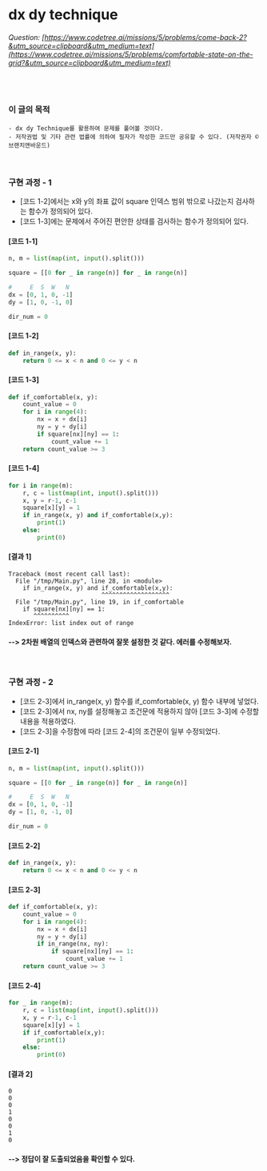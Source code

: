 # dx dy technique
###### Question: [https://www.codetree.ai/missions/5/problems/come-back-2?&utm_source=clipboard&utm_medium=text](https://www.codetree.ai/missions/5/problems/comfortable-state-on-the-grid?&utm_source=clipboard&utm_medium=text)
<br/>

### 이 글의 목적
    - dx dy Technique를 활용하여 문제를 풀어볼 것이다.
    - 저작권법 및 기타 관련 법률에 의하여 필자가 작성한 코드만 공유할 수 있다. (저작권자 © 브랜치앤바운드)
<br/>

### 구현 과정 - 1
- [코드 1-2]에서는 x와 y의 좌표 값이 square 인덱스 범위 밖으로 나갔는지 검사하는 함수가 정의되어 있다.
- [코드 1-3]에는 문제에서 주어진 편안한 상태를 검사하는 함수가 정의되어 있다. 
#### [코드 1-1]
```python
n, m = list(map(int, input().split()))

square = [[0 for _ in range(n)] for _ in range(n)]

#     E  S  W   N
dx = [0, 1, 0, -1]
dy = [1, 0, -1, 0]

dir_num = 0
```
#### [코드 1-2]
```python
def in_range(x, y):
    return 0 <= x < n and 0 <= y < n
```
#### [코드 1-3]
```python
def if_comfortable(x, y):
    count_value = 0
    for i in range(4):
        nx = x + dx[i]
        ny = y + dy[i]
        if square[nx][ny] == 1:
            count_value += 1
    return count_value >= 3
```
#### [코드 1-4]
```python
for i in range(m):
    r, c = list(map(int, input().split()))
    x, y = r-1, c-1
    square[x][y] = 1
    if in_range(x, y) and if_comfortable(x,y):
        print(1)
    else:
        print(0) 
```
#### [결과 1]
```plaintext
Traceback (most recent call last):
  File "/tmp/Main.py", line 28, in <module>
    if in_range(x, y) and if_comfortable(x,y):
                          ^^^^^^^^^^^^^^^^^^^
  File "/tmp/Main.py", line 19, in if_comfortable
    if square[nx][ny] == 1:
       ^^^^^^^^^^
IndexError: list index out of range
```
#### --> 2차원 배열의 인덱스와 관련하여 잘못 설정한 것 같다. 에러를 수정해보자.
<br/>

### 구현 과정 - 2
- [코드 2-3]에서 in_range(x, y) 함수를 if_comfortable(x, y) 함수 내부에 넣었다.
- [코드 2-3]에서 nx, ny를 설정해놓고 조건문에 적용하지 않아 [코드 3-3]에 수정할 내용을 적용하였다.
- [코드 2-3]을 수정함에 따라 [코드 2-4]의 조건문이 일부 수정되었다.
#### [코드 2-1]
```python
n, m = list(map(int, input().split()))

square = [[0 for _ in range(n)] for _ in range(n)]

#     E  S  W   N
dx = [0, 1, 0, -1]
dy = [1, 0, -1, 0]

dir_num = 0
```
#### [코드 2-2]
```python
def in_range(x, y):
    return 0 <= x < n and 0 <= y < n
```
#### [코드 2-3]
```python
def if_comfortable(x, y):
    count_value = 0
    for i in range(4):
        nx = x + dx[i]
        ny = y + dy[i]
        if in_range(nx, ny):
            if square[nx][ny] == 1:
                count_value += 1
    return count_value >= 3
```
#### [코드 2-4]
```python
for _ in range(m):
    r, c = list(map(int, input().split()))
    x, y = r-1, c-1
    square[x][y] = 1
    if if_comfortable(x,y):
        print(1)
    else:
        print(0) 
```
#### [결과 2]
```plaintext
0
0
0
1
0
0
1
0
```
#### --> 정답이 잘 도출되었음을 확인할 수 있다.
